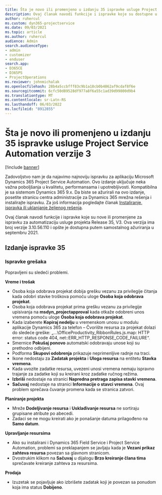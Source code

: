 ```yaml
---
title: Šta je novo ili promenjeno u izdanju 35 ispravke usluge Project Service Automation verzije 3
description: Ovaj članak navodi funkcije i ispravke koje su dostupne u izdanju Microsoft Dynamics 365 Project Service Automation Update Release 35, V3.
author: ruhercul
ms.custom: dyn365-projectservice
ms.date: 09/03/2021
ms.topic: article
ms.author: ruhercul
audience: Admin
search.audienceType:
- admin
- customizer
- enduser
search.app:
- D365CE
- D365PS
- ProjectOperations
ms.reviewer: johnmichalak
ms.openlocfilehash: 28b4a5ccbfff83c9b1a18cb0b4062af9cdaf8f6e
ms.sourcegitcommit: 6cfc50d89528df977a8f6a55c1ad39d99800d9b4
ms.translationtype: MT
ms.contentlocale: sr-Latn-RS
ms.lasthandoff: 06/03/2022
ms.locfileid: "8912855"
---
```

# <a name="whats-new-or-changed-in-project-service-automation-update-release-35-v3"></a>Šta je novo ili promenjeno u izdanju 35 ispravke usluge Project Service Automation verzije 3

[!include [banner](../includes/psa-now-project-operations.md)]

Zadovoljstvo nam je da najavimo najnoviju ispravku za aplikaciju Microsoft Dynamics 365 Project Service Automation. Ovo izdanje uključuje neka važna poboljšanja u kvalitetu, performansama i upotrebljivosti. Kompatibilna je sa sistemom Dynamics 365 9.x. Da biste se ažurirali na ovo izdanje, posetite stranicu centra administracije za Dynamics 365 mrežna rešenja i instalirajte ispravku. Za još informacija pogledajte članak [Instaliranje, ispravka ili uklanjanje željenog rešenja](/power-platform/admin/install-remove-preferred-solution).

Ovaj članak navodi funkcije i ispravke koje su nove ili promenjene za ispravku za automatizaciju usluge projekta Release 35, V3. Ova verzija ima broj verzije 3.10.56.110 i opšte je dostupna putem samostalnog ažuriranja u septembru 2021.

## <a name="update-release-35"></a>Izdanje ispravke 35

### <a name="bug-fixes"></a>Ispravke grešaka

Popravljeni su sledeći problemi.

**Vreme i trošak**

- Osoba koja odobrava projekat dobija grešku vezanu za privilegije čitanja kada odobri stavke troškova pomoću uloge **Osoba koja odobrava projekat**.
- Osoba koja odobrava projekat prima grešku vezanu za privilegije upisivanja na **msdyn_projectapproval** kada otkaže odobreni unos vremena pomoću uloge **Osoba koja odobrava projekat**.
- Kada izaberete **Kopiraj nedelju** u vremenskom unosu u modulu aplikacije Dynamics 365 za telefon – Čvorište resursa za projekat dolazi do sledeće greške: „...\OfficeProductivity_RibbonRules.js.map: HTTP error: status code 404, net::ERR_HTTP_RESPONSE_CODE_FAILURE“.
- Smernice **Pokušaj ponovo** automatski odobravaju unose koji su prethodno odbijeni.
- Podforma **Skupovi odobrenja** prikazuje neprimenljive radnje na traci.
- Ikone nedostaju za **Zadatak projekta** i **Uloga resursa** na entitetu **Stavka vremena**.
- Kada uvozite zadatke resursa, uvezeni unosi vremena nemaju ispravno trajanje za zadatke koji su kreirani kroz zadatke ručnog režima.
- **Izbriši** nedostaje na stranici **Napredna pretraga zapisa stavki vremena**.
- **Sačuvaj** nedostaje na stranici **Informacije o stavci vremena**. Ovaj problem sprečava čuvanje promena kada se stranica zatvori.

**Planiranje projekta**

- Mreže **Dodeljivanje resursa** i **Usklađivanje resursa** ne sortiraju grupisane atribute po abecedi.
- Zadaci se ne mogu kreirati ako je ponašanje datuma prilagođeno na **Samo datum**.

**Upravljanje resursima**

- Ako su instalirani i Dynamics 365 Field Service i Project Service Automation, problemi sa preklapanjem se javljaju kada je **Vezani prikaz zahteva resursa** povezan sa glavnom stranicom.
- Dvostrukim klikom na **Sačuvaj** u dijalogu **Brzo kreiranje člana tima** sprečavate kreiranje zahteva za resursima.

**Prodaja**

- Izuzetak se pojavljuje ako izbrišete zadatak koji je povezan sa ponudom koja ima status **Dobijeno**.
